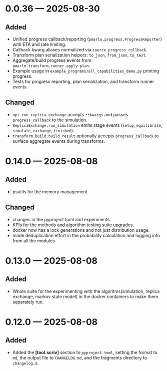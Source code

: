 <a id='changelog-0.0.36'></a>
# 0.0.36 — 2025-08-30

## Added

- Unified progress callback/reporting (`pmarlo.progress.ProgressReporter`) with ETA and rate limiting.
- Callback kwarg aliases normalized via `coerce_progress_callback`.
- Transform plan serialization helpers: `to_json`, `from_json`, `to_text`.
- Aggregate/build progress events from `pmarlo.transform.runner.apply_plan`.
- Example usage in `example_programs/all_capabilities_demo.py` printing progress.
- Tests for progress reporting, plan serialization, and transform runner events.

## Changed

- `api.run_replica_exchange` accepts `**kwargs` and passes `progress_callback` to the simulation.
- `ReplicaExchange.run_simulation` emits stage events (`setup`, `equilibrate`, `simulate`, `exchange`, `finished`).
- `transform.build.build_result` optionally accepts `progress_callback` to surface aggregate events during transforms.

<a id='changelog-0.14.0'></a>
# 0.14.0 — 2025-08-08

## Added

- psutils for the memory management.

## Changed

- changes in the pyproject.toml and experiments.
- KPIs for the methods and algorithm testing suite upgrades.
- docker now has a lock generations and not just distribution usage.
- made deduplication effort in the probability calculation and logging info from all the modules

<a id='changelog-0.13.0'></a>
# 0.13.0 — 2025-08-08

## Added

- Whole suite for the experimenting with the algoritms(simulation, replica exchange, markov state model) in the docker containers to make them separately run.

<a id='changelog-0.12.0'></a>
# 0.12.0 — 2025-08-08

## Added

- Added the **\[tool.scriv]** section to `pyproject.toml`, setting the format to `md`, the output file to `CHANGELOG.md`, and the fragments directory to `changelog.d`.
